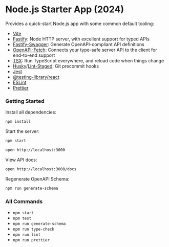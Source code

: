 # Node.js Starter App (2024)

Provides a quick-start Node.js app with some common default tooling:

- [Vite](https://vitejs.dev/)
- [Fastify](https://fastify.dev/): Node HTTP server, with excellent support for typed APIs
- [Fastify-Swagger](https://github.com/fastify/fastify-swagger): Generate OpenAPI-compliant API definitions
- [OpenAPI-Fetch](https://openapi-ts.dev/openapi-fetch/): Connects your type-safe server API to the client for end-to-end support
- [TSX](https://tsx.is/): Run TypeScript everywhere, and reload code when things change
- [Husky](https://github.com/typicode/husky)/[Lint-Staged](https://github.com/lint-staged/lint-staged): Git precommit hooks
- [Jest](https://jestjs.io/)
- [@testing-library/react](https://testing-library.com/docs/react-testing-library)
- [ESLint](https://eslint.org/)
- [Prettier](https://prettier.io/)

### Getting Started

Install all dependencies:

```bash
npm install
```

Start the server:

```bash
npm start

open http://localhost:3000
```

View API docs:

```bash
open http://localhost:3000/docs
```

Regenerate OpenAPI Schema:

```bash
npm run generate-schema
```

### All Commands

- `npm start`
- `npm test`
- `npm run generate-schema`
- `npm run type-check`
- `npm run lint`
- `npm run prettier`

```

```
